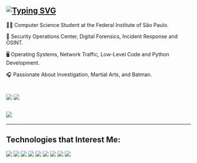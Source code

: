 [![Typing SVG](https://readme-typing-svg.demolab.com/?font=Fira+Code&pause=1000&color=F7F7F7&width=435&lines=Hey,+i'm+André+Lyra+🇧🇷)](https://git.io/typing-svg)
---------------------------------------------------------------------------------------------------------------------------------------

🕵🏻 Computer Science Student at the Federal Institute of São Paulo.

🔏 Security Operations Center, Digital Forensics, Incident Response and OSINT.

🖥️ Operating Systems, Network Traffic, Low-Level Code and Python Development.

🎧 Passionate About Investigation, Martial Arts, and Batman.

#
<p align="left">
<a href="https://www.linkedin.com/in/andrelfmp3/"><img src="https://img.shields.io/badge/linkedin-22293d?style=for-the-badge&logoColor=F2F2F2&logo=linkedin"/></a>
<a href="https://www.instagram.com/andrelfmp3/"><img src="https://img.shields.io/badge/instagram-394d74?style=for-the-badge&logoColor=F2F2F2&logo=instagram"/></a>

![](https://github-readme-stats.vercel.app/api/top-langs/?username=andrelfmp3&theme=slateorange&hide_border=false&include_all_commits=false&count_private=false&layout=compact)
-----------------------------------------
---------------------------------------------------------------------------------------------------------------------------------------



## Technologies that Interest Me:

<p align="left">
<img src="https://img.shields.io/badge/python-394d74?logo=python&style=for-the-badge&logoColor=F2F2F2"/>
<img src="https://img.shields.io/badge/c-22293d?logo=c&style=for-the-badge&logoColor=F2F2F2"/>
<img src="https://img.shields.io/badge/assembly-%23000000.svg?style=for-the-badge&logo=assemblyscript&logoColor=white"/>
<img src="https://img.shields.io/badge/flask-22293d?logo=flask&style=for-the-badge&logoColor=F2F2F2"/>
<img src="https://img.shields.io/badge/LetsDefend-394d74?logo=letsdefend&style=for-the-badge&logoColor=F2F2F2"/>
<img src="https://img.shields.io/badge/archlinux-22293d?logo=archlinux&style=for-the-badge&logoColor=F2F2F2"/>
<img src="https://img.shields.io/badge/TryHackMe-394d74?logo=tryhackme&style=for-the-badge&logoColor=F2F2F2"/>
<img src="https://img.shields.io/badge/splunk-%23049fd9.svg?style=for-the-badge&logo=splunk&logoColor=F2F2F2" />
<img src="https://img.shields.io/badge/cisco-%23049fd9.svg?style=for-the-badge&logo=cisco&logoColor=F2F2F2" />

